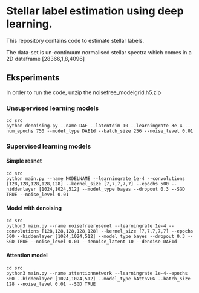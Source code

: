 # Stellar label estimation using deep learning.
This repository contains code to estimate stellar labels.

The data-set is un-continuum normalised stellar spectra which comes in a 2D dataframe [28366,1,8,4096]


## Eksperiments
In order to run the code, unzip the noisefree_modelgrid.h5.zip
### Unsupervised learning models

```
cd src
python denoising.py --name DAE --latentdim 10 --learningrate 3e-4 --num_epochs 750 --model_type DAE1d --batch_size 256 --noise_level 0.01
```

### Supervised learning models
#### Simple resnet
```
cd src
python main.py --name MODELNAME --learningrate 1e-4 --convolutions [128,128,128,128,128] --kernel_size [7,7,7,7,7] --epochs 500 --hiddenlayer [1024,1024,512] --model_type bayes --dropout 0.3 --SGD TRUE --noise_level 0.01
```
#### Model with denoising
```
cd src
python3 main.py --name noisefreeresenet --learningrate 1e-4 --convolutions [128,128,128,128,128] --kernel_size [7,7,7,7,7] --epochs 500 --hiddenlayer [1024,1024,512] --model_type bayes --dropout 0.3 --SGD TRUE --noise_level 0.01 --denoise_latent 10 --denoise DAE1d
```
#### Attention model
```
cd src
python3 main.py --name attentionnetwork --learningrate 1e-4--epochs 500 --hiddenlayer [1024,1024,512] --model_type bAttnVGG --batch_size 128 --noise_level 0.01 --SGD TRUE 
```
